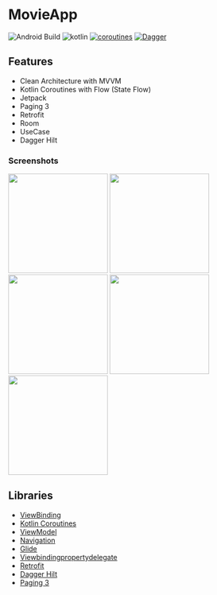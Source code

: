 # MovieApp

![Android Build](https://github.com/Ezike/Baking-App-Kotlin/workflows/Android%20Build/badge.svg) ![kotlin](https://img.shields.io/badge/Kotlin-1.4.xx-blue) [![coroutines](https://img.shields.io/badge/Kotlin-Coroutines-orange)](https://developer.android.com/kotlin/coroutines) [![Dagger](https://img.shields.io/badge/Dagger-Hilt-orange)](https://dagger.dev/hilt)


## Features
* Clean Architecture with MVVM 
* Kotlin Coroutines with Flow (State Flow)
* Jetpack
* Paging 3 
* Retrofit
* Room
* UseCase
* Dagger Hilt


### Screenshots
<img src="hhttps://github.com/e444er/MovieApp/blob/master/app/sampledata/s1.jpg" width="200" /> <img src="hhttps://github.com/e444er/MovieApp/blob/master/app/sampledata/s2.jpg" width="200" />
<img src="hhttps://github.com/e444er/MovieApp/blob/master/app/sampledata/s3.jpg" width="200" /> <img src="hhttps://github.com/e444er/MovieApp/blob/master/app/sampledata/s4.jpg" width="200" /> 
<img src="hhttps://github.com/e444er/MovieApp/blob/master/app/sampledata/s5.jpg" width="200" /> 

## Libraries
*   [ViewBinding](https://github.com/androidbroadcast/ViewBindingPropertyDelegate)
*   [Kotlin Coroutines](https://github.com/Kotlin/kotlinx.coroutines)
*   [ViewModel](https://developer.android.com/topic/libraries/architecture/viewmodel)
*   [Navigation](https://github.com/topics/android-navigation-component)
*   [Glide](https://github.com/bumptech/glide)
*   [Viewbindingpropertydelegate](https://github.com/androidbroadcast/ViewBindingPropertyDelegate)
*   [Retrofit](https://square.github.io/retrofit/)
*   [Dagger Hilt](https://dagger.dev/hilt)
*   [Paging 3](https://dagger.dev/hilt)
